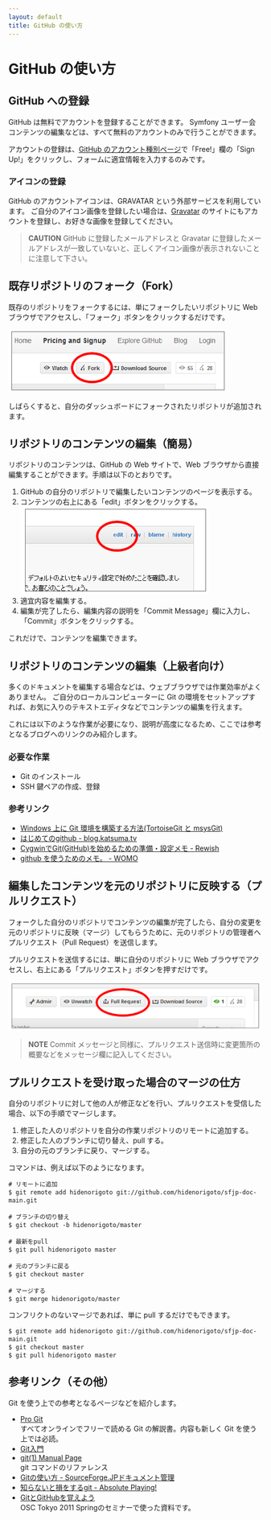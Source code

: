 ```yaml
---
layout: default
title: GitHub の使い方
---
```


GitHub の使い方
===============


GitHub への登録
---------------

GitHub は無料でアカウントを登録することができます。
Symfony ユーザー会コンテンツの編集などは、すべて無料のアカウントのみで行うことができます。

アカウントの登録は、[GitHub のアカウント種別ページ](http://github.com/plans)で「Free!」欄の「Sign Up!」をクリックし、フォームに適宜情報を入力するのみです。


### アイコンの登録

GitHub のアカウントアイコンは、GRAVATAR という外部サービスを利用しています。
ご自分のアイコン画像を登録したい場合は、[Gravatar](http://ja.gravatar.com/) のサイトにもアカウントを登録し、お好きな画像を登録してください。

> **CAUTION**
> GitHub に登録したメールアドレスと Gravatar に登録したメールアドレスが一致していないと、正しくアイコン画像が表示されないことに注意して下さい。



既存リポジトリのフォーク（Fork）
--------------------------------

既存のリポジトリをフォークするには、単にフォークしたいリポジトリに Web ブラウザでアクセスし、「フォーク」ボタンをクリックするだけです。

![フォークボタン](images/github/fork.png)


しばらくすると、自分のダッシュボードにフォークされたリポジトリが追加されます。



リポジトリのコンテンツの編集（簡易）
------------------------------------

リポジトリのコンテンツは、GitHub の Web サイトで、Web ブラウザから直接編集することができます。手順は以下のとおりです。

1. GitHub の自分のリポジトリで編集したいコンテンツのページを表示する。
2. コンテンツの右上にある「edit」ボタンをクリックする。
   ![edit ボタン](images/github/edit.png)
3. 適宜内容を編集する。
4. 編集が完了したら、編集内容の説明を「Commit Message」欄に入力し、「Commit」ボタンをクリックする。

これだけで、コンテンツを編集できます。



リポジトリのコンテンツの編集（上級者向け）
------------------------------------------

多くのドキュメントを編集する場合などは、ウェブブラウザでは作業効率がよくありません。
ご自分のローカルコンピューターに Git の環境をセットアップすれば、お気に入りのテキストエディタなどでコンテンツの編集を行えます。

これには以下のような作業が必要になり、説明が高度になるため、ここでは参考となるブログへのリンクのみ紹介します。

### 必要な作業

- Git のインストール
- SSH 鍵ペアの作成、登録


### 参考リンク

- [Windows 上に Git 環境を構築する方法(TortoiseGit と msysGit)](setup-git-windows)
- [はじめてのgithub - blog.katsuma.tv](http://blog.katsuma.tv/2009/02/first_github.html)
- [CygwinでGit(GitHub)を始めるための準備・設定メモ - Rewish](http://rewish.org/tools/cygwin_github)
- [github を使うためのメモ。 - WOMO](http://womo.nconc.net/2010/03/04/github)



編集したコンテンツを元のリポジトリに反映する（プルリクエスト）
--------------------------------------------------------------

フォークした自分のリポジトリでコンテンツの編集が完了したら、自分の変更を元のリポジトリに反映（マージ）してもらうために、元のリポジトリの管理者へプルリクエスト（Pull Request）を送信します。

プルリクエストを送信するには、単に自分のリポジトリに Web ブラウザでアクセスし、右上にある「プルリクエスト」ボタンを押すだけです。

![プルリクエストボタン](images/github/pullrequest.png)

> **NOTE**
> Commit メッセージと同様に、プルリクエスト送信時に変更箇所の概要などをメッセージ欄に記入してください。



プルリクエストを受け取った場合のマージの仕方
--------------------------------------------

自分のリポジトリに対して他の人が修正などを行い、プルリクエストを受信した場合、以下の手順でマージします。

  1. 修正した人のリポジトリを自分の作業リポジトリのリモートに追加する。
  2. 修正した人のブランチに切り替え、pull する。
  3. 自分の元のブランチに戻り、マージする。

コマンドは、例えば以下のようになります。

    # リモートに追加
    $ git remote add hidenorigoto git://github.com/hidenorigoto/sfjp-doc-main.git

    # ブランチの切り替え
    $ git checkout -b hidenorigoto/master

    # 最新をpull
    $ git pull hidenorigoto master

    # 元のブランチに戻る
    $ git checkout master

    # マージする
    $ git merge hidenorigoto/master


コンフリクトのないマージであれば、単に pull するだけでもできます。

    $ git remote add hidenorigoto git://github.com/hidenorigoto/sfjp-doc-main.git
    $ git checkout master
    $ git pull hidenorigoto master



参考リンク（その他）
--------------------

Git を使う上での参考となるページなどを紹介します。

  - [Pro Git](http://progit.org/book/ja/)<br />
    すべてオンラインでフリーで読める Git の解説書。内容も新しく Git を使う上では必読。
  - [Git入門](http://www8.atwiki.jp/git_jp/)
  - [git(1) Manual Page](http://www.kernel.org/pub/software/scm/git/docs/)<br />
    git コマンドのリファレンス
  - [Gitの使い方 - SourceForge.JPドキュメント管理](http://sourceforge.jp/docs/Git%E3%81%AE%E4%BD%BF%E3%81%84%E6%96%B9)
  - [知らないと損をするgit - Absolute Playing!](http://d.hatena.ne.jp/Kiske/20081003/1223008270)
  - [GitとGitHubを覚えよう](http://osc-tokyo-git.phper.jp/)<br />
    OSC Tokyo 2011 Springのセミナーで使った資料です。
